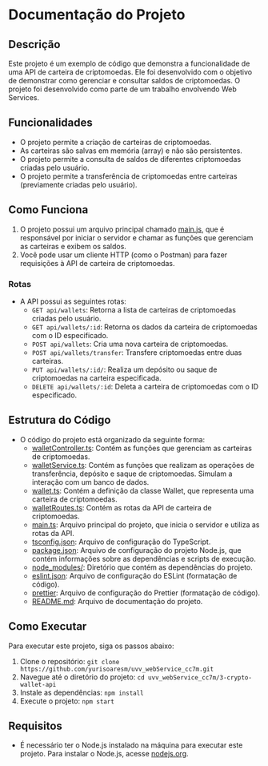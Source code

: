 # Documentação do Projeto

## Descrição
Este projeto é um exemplo de código que demonstra a funcionalidade de uma API de carteira de criptomoedas. Ele foi desenvolvido com o objetivo de demonstrar como gerenciar e consultar saldos de criptomoedas. O projeto foi desenvolvido como parte de um trabalho envolvendo Web Services.

## Funcionalidades
- O projeto permite a criação de carteiras de criptomoedas.
- As carteiras são salvas em memória (array) e não são persistentes.
- O projeto permite a consulta de saldos de diferentes criptomoedas criadas pelo usuário.
- O projeto permite a transferência de criptomoedas entre carteiras (previamente criadas pelo usuário).

## Como Funciona
1. O projeto possui um arquivo principal chamado [main.js](src/main.js), que é responsável por iniciar o servidor e chamar as funções que gerenciam as carteiras e exibem os saldos.
2. Você pode usar um cliente HTTP (como o Postman) para fazer requisições à API de carteira de criptomoedas.

### Rotas
- A API possui as seguintes rotas:
  - `GET api/wallets`: Retorna a lista de carteiras de criptomoedas criadas pelo usuário.
  - `GET api/wallets/:id`: Retorna os dados da carteira de criptomoedas com o ID especificado.
  - `POST api/wallets`: Cria uma nova carteira de criptomoedas.
  - `POST api/wallets/transfer`: Transfere criptomoedas entre duas carteiras.
  - `PUT api/wallets/:id/`: Realiza um depósito ou saque de criptomoedas na carteira especificada.
  - `DELETE api/wallets/:id`: Deleta a carteira de criptomoedas com o ID especificado.

## Estrutura do Código
- O código do projeto está organizado da seguinte forma:
  - [walletController.ts](src/controllers/walletController.ts): Contém as funções que gerenciam as carteiras de criptomoedas.
  - [walletService.ts](src/services/walletService.ts): Contém as funções que realizam as operações de transferência, depósito e saque de criptomoedas. Simulam a interação com um banco de dados.
  - [wallet.ts](src/models/wallet.ts): Contém a definição da classe Wallet, que representa uma carteira de criptomoedas.
  - [walletRoutes.ts](src/routes/walletRoutes.ts): Contém as rotas da API de carteira de criptomoedas.
  - [main.ts](src/main.ts): Arquivo principal do projeto, que inicia o servidor e utiliza as rotas da API.
  - [tsconfig.json](tsconfig.json): Arquivo de configuração do TypeScript.
  - [package.json](package.json): Arquivo de configuração do projeto Node.js, que contém informações sobre as dependências e scripts de execução.
  - [node_modules/](node_modules/): Diretório que contém as dependências do projeto.
  - [eslint.json](.eslintrc.json): Arquivo de configuração do ESLint (formatação de código).
  - [prettier](.prettierrc): Arquivo de configuração do Prettier (formatação de código).
  - [README.md](README.md): Arquivo de documentação do projeto.

## Como Executar
Para executar este projeto, siga os passos abaixo:
1. Clone o repositório: `git clone https://github.com/yurisoaresm/uvv_webService_cc7m.git`
2. Navegue até o diretório do projeto: `cd uvv_webService_cc7m/3-crypto-wallet-api`
3. Instale as dependências: `npm install`
4. Execute o projeto: `npm start`

## Requisitos
- É necessário ter o Node.js instalado na máquina para executar este projeto. Para instalar o Node.js, acesse [nodejs.org](https://nodejs.org/).

